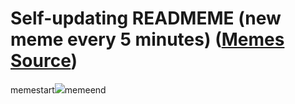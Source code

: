 # Self-updating READMEME (new meme every 5 minutes) ([Memes Source](https://bramses.notion.site/a49c1e962b7646879176ac3b327b6533?v=4d1eda54b170483cb03a40f257231764))

memestart![](https://www.notion.so/image/https%3A%2F%2Fs3-us-west-2.amazonaws.com%2Fsecure.notion-static.com%2Fdf8553a5-513f-4e13-944b-a0b87b8a7b48%2FB7F5455A-4967-405E-A6D0-5B8DA1EB1D1D.jpeg?table=block&id=60bcb891-fb8c-45b4-a2ac-3008269c97b4&cache=v2)memeend
